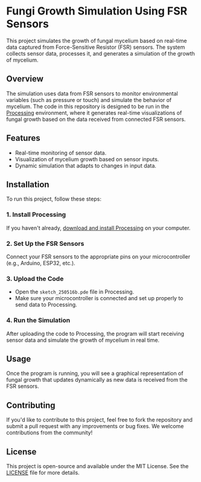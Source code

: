 # Fungi Growth Simulation Using FSR Sensors

This project simulates the growth of fungal mycelium based on real-time data captured from Force-Sensitive Resistor (FSR) sensors. The system collects sensor data, processes it, and generates a simulation of the growth of mycelium.

## Overview

The simulation uses data from FSR sensors to monitor environmental variables (such as pressure or touch) and simulate the behavior of mycelium. The code in this repository is designed to be run in the [Processing](https://processing.org/) environment, where it generates real-time visualizations of fungal growth based on the data received from connected FSR sensors.

## Features

- Real-time monitoring of sensor data.
- Visualization of mycelium growth based on sensor inputs.
- Dynamic simulation that adapts to changes in input data.

## Installation

To run this project, follow these steps:

### 1. Install Processing

If you haven't already, [download and install Processing](https://processing.org/download/) on your computer.

### 2. Set Up the FSR Sensors

Connect your FSR sensors to the appropriate pins on your microcontroller (e.g., Arduino, ESP32, etc.).

### 3. Upload the Code

- Open the `sketch_250516b.pde` file in Processing.
- Make sure your microcontroller is connected and set up properly to send data to Processing.

### 4. Run the Simulation

After uploading the code to Processing, the program will start receiving sensor data and simulate the growth of mycelium in real time.

## Usage

Once the program is running, you will see a graphical representation of fungal growth that updates dynamically as new data is received from the FSR sensors.

## Contributing

If you'd like to contribute to this project, feel free to fork the repository and submit a pull request with any improvements or bug fixes. We welcome contributions from the community!

## License

This project is open-source and available under the MIT License. See the [LICENSE](LICENSE) file for more details.
